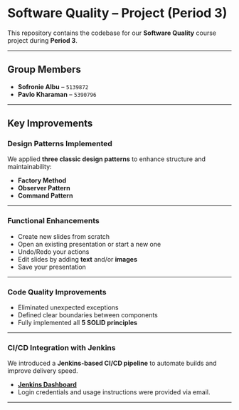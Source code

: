 # Software Quality – Project (Period 3)

This repository contains the codebase for our **Software Quality** course project during **Period 3**.

---

## Group Members

- **Sofronie Albu** – `5139872`  
- **Pavlo Kharaman** – `5390796`

---

## Key Improvements

### Design Patterns Implemented
We applied **three classic design patterns** to enhance structure and maintainability:

- **Factory Method**
- **Observer Pattern**
- **Command Pattern**

---

### Functional Enhancements

- Create new slides from scratch  
- Open an existing presentation or start a new one  
- Undo/Redo your actions  
- Edit slides by adding **text** and/or **images**
- Save your presentation

---

### Code Quality Improvements

- Eliminated unexpected exceptions  
- Defined clear boundaries between components  
- Fully implemented all **5 SOLID principles**

---

### CI/CD Integration with Jenkins

We introduced a **Jenkins-based CI/CD pipeline** to automate builds and improve delivery speed.

- [**Jenkins Dashboard**](http://188.166.40.184:8000/)
- Login credentials and usage instructions were provided via email.

---

